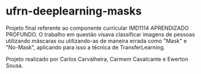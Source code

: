 # ufrn-deeplearning-masks

Projeto final referente ao componente curricular IMD1114 APRENDIZADO PROFUNDO. O trabalho em questão visava classificar imagens de pessoas utilizando máscaras ou utilizando-as de maneira errada como "Mask" e "No-Mask", aplicando para isso a técnica de TransferLearning.

Projeto realizado por Carlos Carvalheira, Carmem Cavalcante e Ewerton Sousa.
